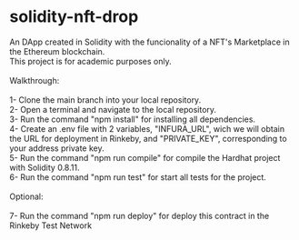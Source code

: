 # solidity-nft-drop <br/>
An DApp created in Solidity with the funcionality of a NFT's Marketplace in the Ethereum blockchain. <br/>
This project is for academic purposes only. <br/>
<br/>
Walkthrough: <br/>
<br/>
1- Clone the main branch into your local repository. <br/>
2- Open a terminal and navigate to the local repository. <br/>
3- Run the command "npm install" for installing all dependencies. <br/>
4- Create an .env file with 2 variables, "INFURA_URL", wich we will obtain the URL for deployment in Rinkeby, and "PRIVATE_KEY", corresponding to your address private key. <br/>
5- Run the command "npm run compile" for compile the Hardhat project with Solidity 0.8.11. <br/>
6- Run the command "npm run test" for start all tests for the project. <br/>
<br/>
Optional: <br/>
<br/>
7- Run the command "npm run deploy" for deploy this contract in the Rinkeby Test Network <br/>
<br/>